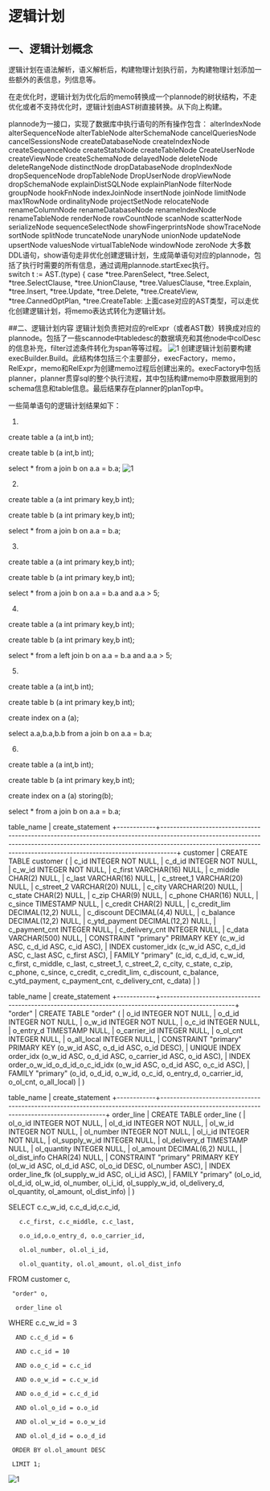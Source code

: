 # 逻辑计划
## 一、逻辑计划概念
逻辑计划在语法解析，语义解析后，构建物理计划执行前，为构建物理计划添加一些额外的表信息，列信息等。

在走优化时，逻辑计划为优化后的memo转换成一个plannode的树状结构，不走优化或者不支持优化时，逻辑计划由AST树直接转换。从下向上构建。

plannode为一接口，实现了数据库中执行语句的所有操作包含：
alterIndexNode
alterSequenceNode
alterTableNode
alterSchemaNode
cancelQueriesNode
cancelSessionsNode
createDatabaseNode
createIndexNode
createSequenceNode
createStatsNode
createTableNode
CreateUserNode
createViewNode
createSchemaNode
delayedNode
deleteNode
deleteRangeNode
distinctNode
dropDatabaseNode
dropIndexNode
dropSequenceNode
dropTableNode
DropUserNode
dropViewNode
dropSchemaNode
explainDistSQLNode
explainPlanNode
filterNode
groupNode
hookFnNode
indexJoinNode
insertNode
joinNode
limitNode
max1RowNode
ordinalityNode
projectSetNode
relocateNode
renameColumnNode
renameDatabaseNode
renameIndexNode
renameTableNode
renderNode
rowCountNode
scanNode
scatterNode
serializeNode
sequenceSelectNode
showFingerprintsNode
showTraceNode
sortNode
splitNode
truncateNode
unaryNode
unionNode
updateNode
upsertNode
valuesNode
virtualTableNode
windowNode
zeroNode
大多数DDL语句，show语句走非优化创建逻辑计划，生成简单语句对应的plannode，包括了执行时需要的所有信息，通过调用plannode.startExec执行。\
switch t := AST.(type) {
    case *tree.ParenSelect, *tree.Select, *tree.SelectClause,
        *tree.UnionClause, *tree.ValuesClause, *tree.Explain,
        *tree.Insert, *tree.Update, *tree.Delete, *tree.CreateView,
        *tree.CannedOptPlan, *tree.CreateTable:
上面case对应的AST类型，可以走优化创建逻辑计划，将memo表达式转化为逻辑计划。

##二、逻辑计划内容
逻辑计划负责把对应的relExpr（或者AST数）转换成对应的plannode。包括了一些scannode中tabledesc的数据填充和其他node中colDesc的信息补充，filter过滤条件转化为span等等过程。
![1](images/8.png)
创建逻辑计划前要构建execBuilder.Build。此结构体包括三个主要部分，execFactory，memo，RelExpr，memo和RelExpr为创建memo过程后创建出来的。execFactory中包括planner，planner贯穿sql的整个执行流程，其中包括构建memo中原数据用到的schema信息和table信息。最后结果存在planner的planTop中。

一些简单语句的逻辑计划结果如下：

1.

create table a (a int,b int);

create table b (a int,b int);

select * from a join b on a.a = b.a;
![1](images/9.png)

2.

create table a (a int primary key,b int);

create table b (a int primary key,b int);

select * from a join b on a.a = b.a;

3.

create table a (a int primary key,b int);

create table b (a int primary key,b int);

select * from a join b on a.a = b.a and a.a > 5;

4.

create table a (a int primary key,b int);

create table b (a int primary key,b int);

select * from a left join b on a.a = b.a and a.a > 5;

5.

create table a (a int,b int);

create table b (a int primary key,b int);

create index on a (a);

select a.a,b.a,b.b from a join b on a.a = b.a;

6.

create table a (a int,b int);

create table b (a int primary key,b int);

create index on a (a) storing(b);

select * from a join b on a.a = b.a;


table_name | create_statement
+------------+-----------------------------------------------------------------------------------------------------------------------------------------------------------------------------------------------------------------------------------------------+
customer | CREATE TABLE customer (
| c_id INTEGER NOT NULL,
| c_d_id INTEGER NOT NULL,
| c_w_id INTEGER NOT NULL,
| c_first VARCHAR(16) NULL,
| c_middle CHAR(2) NULL,
| c_last VARCHAR(16) NULL,
| c_street_1 VARCHAR(20) NULL,
| c_street_2 VARCHAR(20) NULL,
| c_city VARCHAR(20) NULL,
| c_state CHAR(2) NULL,
| c_zip CHAR(9) NULL,
| c_phone CHAR(16) NULL,
| c_since TIMESTAMP NULL,
| c_credit CHAR(2) NULL,
| c_credit_lim DECIMAL(12,2) NULL,
| c_discount DECIMAL(4,4) NULL,
| c_balance DECIMAL(12,2) NULL,
| c_ytd_payment DECIMAL(12,2) NULL,
| c_payment_cnt INTEGER NULL,
| c_delivery_cnt INTEGER NULL,
| c_data VARCHAR(500) NULL,
| CONSTRAINT "primary" PRIMARY KEY (c_w_id ASC, c_d_id ASC, c_id ASC),
| INDEX customer_idx (c_w_id ASC, c_d_id ASC, c_last ASC, c_first ASC),
| FAMILY "primary" (c_id, c_d_id, c_w_id, c_first, c_middle, c_last, c_street_1, c_street_2, c_city, c_state, c_zip, c_phone, c_since, c_credit, c_credit_lim, c_discount, c_balance, c_ytd_payment, c_payment_cnt, c_delivery_cnt, c_data)
| )

table_name | create_statement
+------------+-----------------------------------------------------------------------------------------------------+
"order" | CREATE TABLE "order" (
| o_id INTEGER NOT NULL,
| o_d_id INTEGER NOT NULL,
| o_w_id INTEGER NOT NULL,
| o_c_id INTEGER NULL,
| o_entry_d TIMESTAMP NULL,
| o_carrier_id INTEGER NULL,
| o_ol_cnt INTEGER NULL,
| o_all_local INTEGER NULL,
| CONSTRAINT "primary" PRIMARY KEY (o_w_id ASC, o_d_id ASC, o_id DESC),
| UNIQUE INDEX order_idx (o_w_id ASC, o_d_id ASC, o_carrier_id ASC, o_id ASC),
| INDEX order_o_w_id_o_d_id_o_c_id_idx (o_w_id ASC, o_d_id ASC, o_c_id ASC),
| FAMILY "primary" (o_id, o_d_id, o_w_id, o_c_id, o_entry_d, o_carrier_id, o_ol_cnt, o_all_local)
| )

table_name | create_statement
+------------+-------------------------------------------------------------------------------------------------------------------------------------------+
order_line | CREATE TABLE order_line (
| ol_o_id INTEGER NOT NULL,
| ol_d_id INTEGER NOT NULL,
| ol_w_id INTEGER NOT NULL,
| ol_number INTEGER NOT NULL,
| ol_i_id INTEGER NOT NULL,
| ol_supply_w_id INTEGER NULL,
| ol_delivery_d TIMESTAMP NULL,
| ol_quantity INTEGER NULL,
| ol_amount DECIMAL(6,2) NULL,
| ol_dist_info CHAR(24) NULL,
| CONSTRAINT "primary" PRIMARY KEY (ol_w_id ASC, ol_d_id ASC, ol_o_id DESC, ol_number ASC),
| INDEX order_line_fk (ol_supply_w_id ASC, ol_i_id ASC),
| FAMILY "primary" (ol_o_id, ol_d_id, ol_w_id, ol_number, ol_i_id, ol_supply_w_id, ol_delivery_d, ol_quantity, ol_amount, ol_dist_info)
| )

 

SELECT c.c_w_id, c.c_d_id,c.c_id,

       c.c_first, c.c_middle, c.c_last,

       o.o_id,o.o_entry_d, o.o_carrier_id,

       ol.ol_number, ol.ol_i_id,

       ol.ol_quantity, ol.ol_amount, ol.ol_dist_info

FROM customer c,

     "order" o,

      order_line ol

WHERE c.c_w_id = 3

      AND c.c_d_id = 6

      AND c.c_id = 10

      AND o.o_c_id = c.c_id

      AND o.o_w_id = c.c_w_id

      AND o.o_d_id = c.c_d_id

      AND ol.ol_o_id = o.o_id

      AND ol.ol_w_id = o.o_w_id

      AND ol.ol_d_id = o.o_d_id

     ORDER BY ol.ol_amount DESC

     LIMIT 1;
![1](images/10.png)
